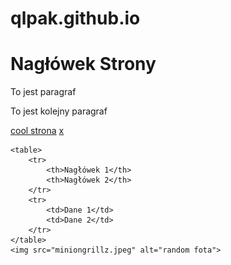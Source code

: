 # qlpak.github.io

<!DOCTYPE html>
<html>
<head>
    <title>Strona</title>
    <link rel="stylesheet" type="text/css" href="styles.css">
</head>
<body>
    <h1>Nagłówek Strony</h1>
    <p>To jest paragraf</p>
    <p>To jest kolejny paragraf</p>
    <a href="https://placekitten.com/">cool strona</a>
    <a href="https://twitter.com/home">x</a>

    <table>
        <tr>
            <th>Nagłówek 1</th>
            <th>Nagłówek 2</th>
        </tr>
        <tr>
            <td>Dane 1</td>
            <td>Dane 2</td>
        </tr>
    </table>
    <img src="miniongrillz.jpeg" alt="random fota">
</body>
</html>
